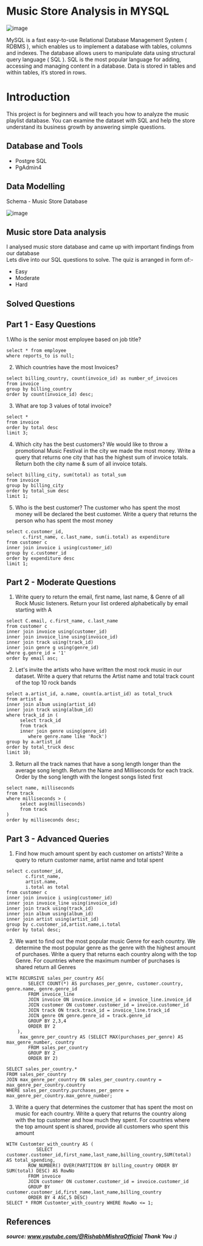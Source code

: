# Music Store Analysis in MYSQL
![image](https://github.com/user-attachments/assets/b18e3bd5-d72d-480c-ae6c-2294c5a68730)

MySQL is a fast easy-to-use Relational Database Management System ( RDBMS ), which enables us to implement a database with tables, columns and indexes.
The database allows users to manipulate data using structural query language ( SQL ). SQL is the most popular language for adding, accessing and managing content in a database. Data is stored in tables and within tables, it’s stored in rows.  
# Introduction
This project is for beginners and will teach you how to analyze the music playlist database. You can examine the dataset with SQL and help the store understand its business growth by answering simple questions.

## Database and Tools
- Postgre SQL
- PgAdmin4

## Data Modelling  
Schema - Music Store Database  

![image](https://github.com/user-attachments/assets/dc513813-421c-4be9-92ec-c0a30a2c45f7)

## Music store Data analysis 
I analysed music store database and came up with important findings from our database  
Lets dive into our SQL questions to solve. The quiz is arranged in form of:-
- Easy
- Moderate
- Hard
## Solved Questions
## Part 1 - Easy Questions
1.Who is the senior most employee based on job title? 
```
select * from employee
where reports_to is null;
```

2. Which countries have the most Invoices?
```
select billing_country, count(invoice_id) as number_of_invoices
from invoice
group by billing_country
order by count(invoice_id) desc;
```

3. What are top 3 values of total invoice?
```
select *
from invoice
order by total desc
limit 3;
```
4. Which city has the best customers? We would like to throw a promotional Music Festival in the city we made the most money. Write a query that returns one city that has the 
   highest sum of invoice totals. Return both the city name & sum of all invoice totals.
```
select billing_city, sum(total) as total_sum
from invoice
group by billing_city
order by total_sum desc
limit 1;
```
5. Who is the best customer? The customer who has spent the most money will be declared the best customer. Write a query that returns the person who has spent the most money
```
select c.customer_id, 
      c.first_name, c.last_name, sum(i.total) as expenditure
from customer c
inner join invoice i using(customer_id)
group by c.customer_id
order by expenditure desc
limit 1;
```
## Part 2 - Moderate Questions 
1. Write query to return the email, first name, last name, & Genre of all Rock Music listeners. Return your list ordered alphabetically by email starting with A
```
select C.email, c.first_name, c.last_name
from customer c
inner join invoice using(customer_id)
inner join invoice_line using(invoice_id)
inner join track using(track_id)
inner join genre g using(genre_id)
where g.genre_id = '1'
order by email asc;
```
2. Let's invite the artists who have written the most rock music in our dataset. Write a query that returns the Artist name and total track count of the top 10 rock bands
```
select a.artist_id, a.name, count(a.artist_id) as total_truck
from artist a
inner join album using(artist_id)
inner join track using(album_id)
where track_id in (
     select track_id
     from track
     inner join genre using(genre_id)
	    where genre.name like 'Rock')
group by a.artist_id
order by total_truck desc
limit 10;
```  
3. Return all the track names that have a song length longer than the average song length. Return the Name and Milliseconds for each track. Order by the song length with the 
   longest songs listed first
 ```
select name, milliseconds
from track
where milliseconds > (
	  select avg(milliseconds)
	  from track
)
order by milliseconds desc;
```  
## Part 3 - Advanced Queries
1. Find how much amount spent by each customer on artists? Write a query to return customer name, artist name and total spent
```
select c.customer_id,
 	   c.first_name,
       artist.name,    
       i.total as total
from customer c
inner join invoice i using(customer_id)
inner join invoice_line using(invoice_id)
inner join track using(track_id)
inner join album using(album_id)
inner join artist using(artist_id)
group by c.customer_id,artist.name,i.total
order by total desc;
```
2. We want to find out the most popular music Genre for each country. We determine the most popular genre as the genre with the highest amount of purchases. Write a query 
   that returns each country along with the top Genre. For countries where the maximum number of purchases is shared return all Genres
```
WITH RECURSIVE sales_per_country AS(
		SELECT COUNT(*) AS purchases_per_genre, customer.country, genre.name, genre.genre_id
		FROM invoice_line
		JOIN invoice ON invoice.invoice_id = invoice_line.invoice_id
		JOIN customer ON customer.customer_id = invoice.customer_id
		JOIN track ON track.track_id = invoice_line.track_id
		JOIN genre ON genre.genre_id = track.genre_id
		GROUP BY 2,3,4
		ORDER BY 2
	),
	 max_genre_per_country AS (SELECT MAX(purchases_per_genre) AS max_genre_number, country
		FROM sales_per_country
		GROUP BY 2
		ORDER BY 2)

SELECT sales_per_country.* 
FROM sales_per_country
JOIN max_genre_per_country ON sales_per_country.country = max_genre_per_country.country
WHERE sales_per_country.purchases_per_genre = max_genre_per_country.max_genre_number;
```
3. Write a query that determines the customer that has spent the most on music for each country. Write a query that returns the country along with the top customer and how much they spent. For countries where the top amount spent is shared, provide all customers who spent this amount
```
WITH Customter_with_country AS (
		   SELECT customer.customer_id,first_name,last_name,billing_country,SUM(total) AS total_spending,
	    ROW_NUMBER() OVER(PARTITION BY billing_country ORDER BY SUM(total) DESC) AS RowNo 
   		FROM invoice
   		JOIN customer ON customer.customer_id = invoice.customer_id
   		GROUP BY customer.customer_id,first_name,last_name,billing_country
   		ORDER BY 4 ASC,5 DESC)
SELECT * FROM Customter_with_country WHERE RowNo <= 1;
```
## References

***source: www.youtube.com/@RishabhMishraOfficial***
***Thank You :)***
